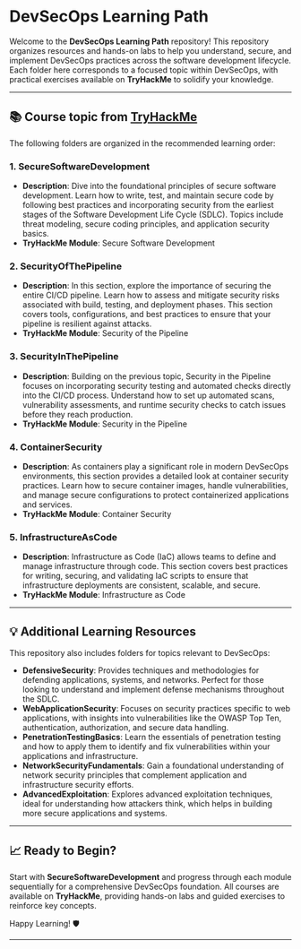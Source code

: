 
# DevSecOps Learning Path

Welcome to the **DevSecOps Learning Path** repository! This repository organizes resources and hands-on labs to help you understand, secure, and implement DevSecOps practices across the software development lifecycle. Each folder here corresponds to a focused topic within DevSecOps, with practical exercises available on **TryHackMe** to solidify your knowledge.

---

## 📚 Course topic from [TryHackMe](https://tryhackme.com/r/path/outline/devsecops)

The following folders are organized in the recommended learning order:

### 1. SecureSoftwareDevelopment  
- **Description**: Dive into the foundational principles of secure software development. Learn how to write, test, and maintain secure code by following best practices and incorporating security from the earliest stages of the Software Development Life Cycle (SDLC). Topics include threat modeling, secure coding principles, and application security basics.
- **TryHackMe Module**: Secure Software Development

### 2. SecurityOfThePipeline  
- **Description**: In this section, explore the importance of securing the entire CI/CD pipeline. Learn how to assess and mitigate security risks associated with build, testing, and deployment phases. This section covers tools, configurations, and best practices to ensure that your pipeline is resilient against attacks.
- **TryHackMe Module**: Security of the Pipeline

### 3. SecurityInThePipeline  
- **Description**: Building on the previous topic, Security in the Pipeline focuses on incorporating security testing and automated checks directly into the CI/CD process. Understand how to set up automated scans, vulnerability assessments, and runtime security checks to catch issues before they reach production.
- **TryHackMe Module**: Security in the Pipeline

### 4. ContainerSecurity  
- **Description**: As containers play a significant role in modern DevSecOps environments, this section provides a detailed look at container security practices. Learn how to secure container images, handle vulnerabilities, and manage secure configurations to protect containerized applications and services.
- **TryHackMe Module**: Container Security

### 5. InfrastructureAsCode  
- **Description**: Infrastructure as Code (IaC) allows teams to define and manage infrastructure through code. This section covers best practices for writing, securing, and validating IaC scripts to ensure that infrastructure deployments are consistent, scalable, and secure.
- **TryHackMe Module**: Infrastructure as Code

---

## 💡 Additional Learning Resources

This repository also includes folders for topics relevant to DevSecOps:

- **DefensiveSecurity**: Provides techniques and methodologies for defending applications, systems, and networks. Perfect for those looking to understand and implement defense mechanisms throughout the SDLC.
- **WebApplicationSecurity**: Focuses on security practices specific to web applications, with insights into vulnerabilities like the OWASP Top Ten, authentication, authorization, and secure data handling.
- **PenetrationTestingBasics**: Learn the essentials of penetration testing and how to apply them to identify and fix vulnerabilities within your applications and infrastructure.
- **NetworkSecurityFundamentals**: Gain a foundational understanding of network security principles that complement application and infrastructure security efforts.
- **AdvancedExploitation**: Explores advanced exploitation techniques, ideal for understanding how attackers think, which helps in building more secure applications and systems.

---

## 📈 Ready to Begin?

Start with **SecureSoftwareDevelopment** and progress through each module sequentially for a comprehensive DevSecOps foundation. All courses are available on **TryHackMe**, providing hands-on labs and guided exercises to reinforce key concepts.

Happy Learning! 🛡️

--- 